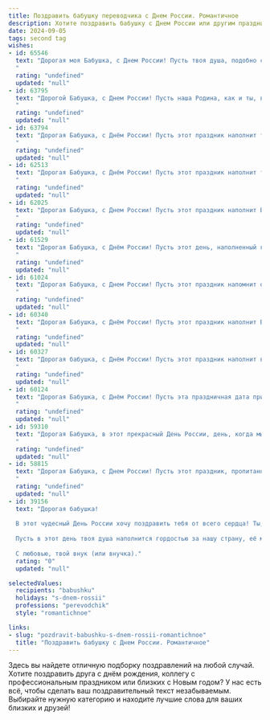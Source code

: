 ```yaml
---
title: Поздравить бабушку переводчика с Днем России. Романтичное
description: Хотите поздравить бабушку с Днем России или другим праздником? Наш ИИ создаст незабываемое поздравление, а вы обязательно выделитесь среди других.  
date: 2024-09-05
tags: second tag
wishes:
- id: 65546
  text: "Дорогая моя Бабушка, с Днем России! Пусть твоя душа, подобно свободному ветру, вечно стремится к новым горизонтам, а твоя мудрость, как и русский язык, которым ты владеешь в совершенстве, остаётся неисчерпаемой!
  "
  rating: "undefined"
  updated: "null"
- id: 63795
  text: "Дорогой Бабушка, с Днем России! Пусть наша Родина, как и ты, всегда будет символом любви, заботы и красоты. Твой переводческий талант, подобен мосту, соединяющем культуры и сердца. Пусть в твоей жизни будет мир, радость и счастье, как в любимом тобой русском стихе!
  "
  rating: "undefined"
  updated: "null"
- id: 63794
  text: "Дорогая Бабушка, с Днём России! Пусть этот праздник наполнит твою жизнь яркими красками, как твой талант переводчика наполняет мир пониманием и любовью. Спасибо тебе за то, что ты всегда готова открыть нам новые горизонты, и за твою бесконечную доброту.
  "
  rating: "undefined"
  updated: "null"
- id: 62513
  text: "Дорогая Бабушка, с Днём России! Пусть этот праздник наполнит твою жизнь светом, любовью и теплом, как твоя душа наполняет теплом всех, кто тебя знает. Пусть твои переводы всегда звучат красиво и точно, как твоя любовь к родной стране.
  "
  rating: "undefined"
  updated: "null"
- id: 62025
  text: "Дорогая Бабушка, с Днем России! Пусть этот праздник наполнит Вашу душу любовью к нашей прекрасной стране, а сердце — гордостью за её богатую историю и талантливых, как Вы, людей. Пусть Ваша жизнь будет наполнена теплом, как летнее солнце, а Ваш талант переводчика  —  ярким светом, освещающим души. С праздником!
  "
  rating: "undefined"
  updated: "null"
- id: 61529
  text: "Дорогая Бабушка, с Днём России! Пусть этот день, наполненный гордостью за нашу Родину, подарит тебе светлые чувства и романтическое настроение. Пусть твои переводы, как мосты между культурами, продолжат соединять сердца и вдохновлять людей.
  "
  rating: "undefined"
  updated: "null"
- id: 61024
  text: "Дорогая Бабушка, с Днем России! Пусть этот праздник напомнит о красоте нашей Родины и о том, как прекрасен мир, который мы переводим и раскрываем друг другу. С любовью, твой [Имя].
  "
  rating: "undefined"
  updated: "null"
- id: 60340
  text: "Дорогая Бабушка, с Днём России! Пусть этот праздник наполнит Ваше сердце теплом любви к нашей Родине, а душа – вдохновением на новые переводы, полные красоты и смысла. Пусть каждый Ваш день будет полон радости, а жизнь – яркой, как цвета российского флага.
  "
  rating: "undefined"
  updated: "null"
- id: 60327
  text: "Дорогая бабушка, с Днём России! Пусть этот праздник наполнит вашу жизнь теплом, любовью и гордостью за нашу великую страну. Вы, как истинный переводчик, с легкостью находите общий язык с людьми,  создавая мосты понимания и сочувствия. Спасибо вам за вашу мудрость, за ваш светлый и добрый взгляд на мир.
  "
  rating: "undefined"
  updated: "null"
- id: 60124
  text: "Дорогая Бабушка, с Днём России! Пусть эта праздничная дата принесёт тебе мир, тепло и вдохновение. Твой талант переводчика – настоящий дар, способный соединять языки и культуры. Ты – воплощение мудрости, любви и красоты родной речи.
  "
  rating: "undefined"
  updated: "null"
- id: 59310
  text: "Дорогая Бабушка, в этот прекрасный День России, день, когда мы с гордостью вспоминаем  о  нашей великой стране, хочу  поздравить  тебя  с  праздником!  Ты, как  и  вся наша  Родина, -  источник  любви,  мудрости  и  неисчерпаемой  силы.  Счастья  тебе,  здоровья  и  нескончаемого  огня  в  душе,  чтобы  и  впредь  ты  переводила  нам  слова  любви  и  счастья  с  языка  сердца  на  язык  наших  душ.
  "
  rating: "undefined"
  updated: "null"
- id: 58815
  text: "Дорогая Бабушка, с Днем России! Пусть этот праздник, пропитанный любовью к нашей Родине, подарит тебе тепло, уют и светлые, романтические мгновения. Спасибо тебе за твою неиссякаемую любовь и за то, что ты, как переводчик, помогаешь нам понимать мир во всей его многогранности. Желаю тебе здоровья, счастья и вдохновения!
  "
  rating: "undefined"
  updated: "null"
- id: 39156
  text: "Дорогая бабушка!
  
  В этот чудесный День России хочу поздравить тебя от всего сердца! Ты, как настоящий переводчик, умеешь понимать души и сердца людей, даря своим близким тепло, заботу и мудрость. Ты переводишь на язык любви и счастья моменты, которые остаются с нами навсегда.
  
  Пусть в этот день твоя душа наполнится гордостью за нашу страну, её многообразие и красоту! Желаю тебе здоровья, радости и гармонии. Пусть в твоем сердце всегда звучит мелодия счастья, а в жизни будет множество светлых и приятных моментов.
  
  С любовью, твой внук (или внучка)."
  rating: "0"
  updated: "null"

selectedValues:
  recipients: "babushku"
  holidays: "s-dnem-rossii"
  professions: "perevodchik"
  style: "romantichnoe"

links:
- slug: "pozdravit-babushku-s-dnem-rossii-romantichnoe"
  title: "Поздравить бабушку с Днем России. Романтичное"
---
```


Здесь вы найдете отличную подборку поздравлений на любой случай. 
Хотите поздравить друга с днём рождения, коллегу с профессиональным праздником или близких с Новым годом? У нас есть всё, чтобы сделать ваш поздравительный текст незабываемым. Выбирайте нужную категорию и находите лучшие слова для ваших близких и друзей!
